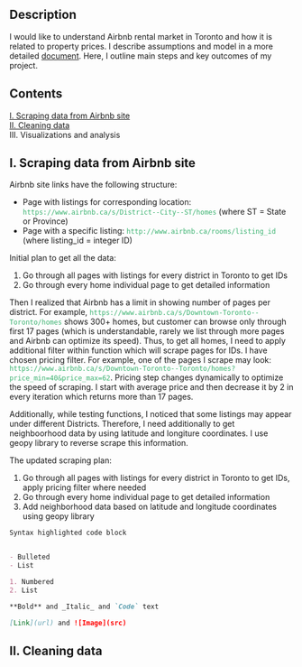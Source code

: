 ## Description

I would like to understand Airbnb rental market in Toronto and how it is related to property prices. I describe assumptions and model in a more detailed [document](https://drive.google.com/open?id=1_KuIaytu1lvk99qkmY7KMDkgZK7leLmr). Here, I outline main steps and key outcomes of my project.


## Contents
[I. Scraping data from Airbnb site](#I-Scraping-data-from-Airbnb-site) <br/>
[II. Cleaning data](#II-Cleaning-data) <br/>
III. Visualizations and analysis <br/>


## I. Scraping data from Airbnb site
Airbnb site links have the following structure:
- Page with listings for corresponding location: <span style="color:MediumSeaGreen">`https://www.airbnb.ca/s/District--City--ST/homes`</span>  (where ST = State or Province)
- Page with a specific listing: <span style="color:MediumSeaGreen">`http://www.airbnb.ca/rooms/listing_id`</span> (where listing_id = integer ID)

Initial plan to get all the data:
1. Go through all pages with listings for every district in Toronto to get IDs
2. Go through every home individual page to get detailed information

Then I realized that Airbnb has a limit in showing number of pages per district. For example, <span style="color:MediumSeaGreen">`https://www.airbnb.ca/s/Downtown-Toronto--Toronto/homes`</span> shows 300+ homes, but customer can browse only through first 17 pages (which is understandable, rarely we list through more pages and Airbnb can optimize its speed). Thus, to get all homes, I need to apply additional filter within function which will scrape pages for IDs. I have chosen pricing filter. For example, one of the pages I scrape may look: <span style="color:MediumSeaGreen">`https://www.airbnb.ca/s/Downtown-Toronto--Toronto/homes?price_min=40&price_max=62`</span>. Pricing step changes dynamically to optimize the speed of scraping. I start with average price and then decrease it by 2 in every iteration which returns more than 17 pages.

Additionally, while testing functions, I noticed that some listings may appear under different Districts. Therefore, I need additionally to get neighboorhood data by using latitude and longiture coordinates. I use geopy library to reverse scrape this information.

The updated scraping plan:
1. Go through all pages with listings for every district in Toronto to get IDs, apply pricing filter where needed
2. Go through every home individual page to get detailed information
3. Add neighborhood data based on latitude and longitude coordinates using geopy library



```markdown
Syntax highlighted code block


- Bulleted
- List

1. Numbered
2. List

**Bold** and _Italic_ and `Code` text

[Link](url) and ![Image](src)
```

## II. Cleaning data
